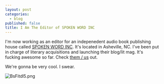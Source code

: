 ```yaml
---
layout: post
categories: 
  - blog
published: false
title: I Am The Editor of SPOKEN WORD INC
---
```




I'm now working as an editor for an indepenedent audio book publishing house called [SPOKEN WORD INC](www.spokenwordinc.com). It's located in Asheville, NC. I've been put in charge of literary acquisitions and launching their blog/lit mag. It's fucking awesome so far. Check [them / us](www.spokenwordinc.com) out. 

We're gonna be very cool. I swear. 

![BsFitdl5.png]({{site.baseurl}}/media/BsFitdl5.png)

